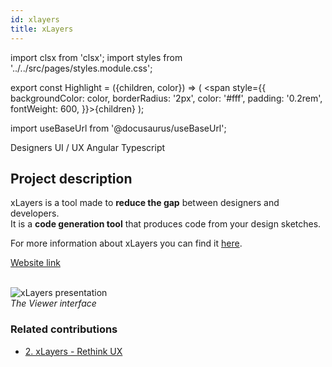 ```yaml
---
id: xlayers
title: xLayers
---
```


import clsx from 'clsx';
import styles from '../../src/pages/styles.module.css';

export const Highlight = ({children, color}) => ( <span style={{
      backgroundColor: color,
      borderRadius: '2px',
      color: '#fff',
      padding: '0.2rem',
      fontWeight: 600,
    }}>{children}</span> );

import useBaseUrl from '@docusaurus/useBaseUrl';

<div className="marginBottom">
  <span className="badge badge--secondary marginRight">Designers</span>
  <span className="badge badge--secondary marginRight">UI / UX</span>
  <span className="badge badge--secondary marginRight">Angular</span>
  <span className="badge badge--secondary marginRight">Typescript</span>
</div>

## Project description

xLayers is a tool made to **reduce the gap** between designers and developers.  
It is a **code generation tool** that produces code from your design sketches.

For more information about xLayers you can find it <a href="https://github.com/xlayers/xlayers"><Highlight color="#203666">here</Highlight></a>.

<a href="https://xlayers.app/#/home"><Highlight color="#203666">Website link</Highlight></a>

<div className="image-wrapper">
<br/>
<img
  alt="xLayers presentation"
  src="https://raw.githubusercontent.com/xlayers/xlayers/main/apps/xlayers/src/assets/xlayers-ui-1.png?raw=true"
/>
<br/>
<em>The Viewer interface</em>
</div>

### Related contributions

- <a href="/docs/contributions/xlayers395"><Highlight color="#203666">2. xLayers - Rethink UX</Highlight></a>

